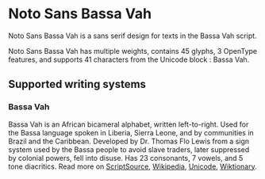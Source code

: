 
# Noto Sans Bassa Vah

Noto Sans Bassa Vah is a sans serif design for texts in the Bassa Vah script. 

Noto Sans Bassa Vah has multiple weights, contains 45 glyphs, 3 OpenType features, and supports 41 characters from the Unicode block : Bassa Vah.


## Supported writing systems


### Bassa Vah

Bassa Vah is an African bicameral alphabet, written left-to-right. Used for the Bassa language spoken in Liberia, Sierra Leone, and by communities in Brazil and the Caribbean. Developed by Dr. Thomas Flo Lewis from a sign system used by the Bassa people to avoid slave traders, later suppressed by colonial powers, fell into disuse. Has 23 consonants, 7 vowels, and 5 tone diacritics. Read more on [ScriptSource](https://scriptsource.org/scr/Bass), [Wikipedia](https://en.wikipedia.org/wiki/ISO_15924:Bass), [Unicode](https://www.unicode.org/versions/Unicode13.0.0/ch19.pdf#G54402), [Wiktionary](https://en.wiktionary.org/wiki/Category:Bassa_script).

